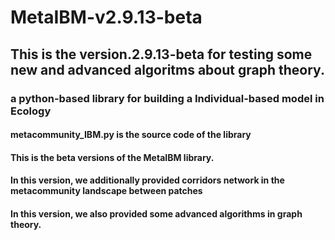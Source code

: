 # MetaIBM-v2.9.13-beta
## This is the version.2.9.13-beta for testing some new and advanced algoritms about graph theory.
### a python-based library for building a Individual-based model in Ecology 
#### metacommunity_IBM.py is the source code of the library
#### This is the beta versions of the MetaIBM library.
#### In this version, we additionally provided corridors network in the metacommunity landscape between patches
#### In this version, we also provided some advanced algorithms in graph theory.


